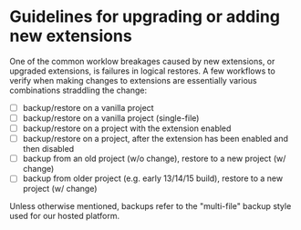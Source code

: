 # Guidelines for upgrading or adding new extensions

One of the common worklow breakages caused by new extensions, or upgraded extensions, is failures in logical restores. A few workflows to verify when making changes to extensions are essentially various combinations straddling the change:

- [ ] backup/restore on a vanilla project
- [ ] backup/restore on a vanilla project (single-file)
- [ ] backup/restore on a project with the extension enabled
- [ ] backup/restore on a project, after the extension has been enabled and then disabled
- [ ] backup from an old project (w/o change), restore to a new project (w/ change)
- [ ] backup from older project (e.g. early 13/14/15 build), restore to a new project (w/ change)

Unless otherwise mentioned, backups refer to the "multi-file" backup style used for our hosted platform.
